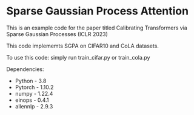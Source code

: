 # Sparse Gaussian Process Attention
This is an example code for the paper titled Calibrating Transformers via Sparse Gaussian Processes (ICLR 2023)

This code implememts SGPA on CIFAR10 and CoLA datasets.

To use this code: simply run train_cifar.py or train_cola.py

Dependencies:
- Python - 3.8
- Pytorch - 1.10.2
- numpy - 1.22.4
- einops - 0.4.1
- allennlp - 2.9.3
